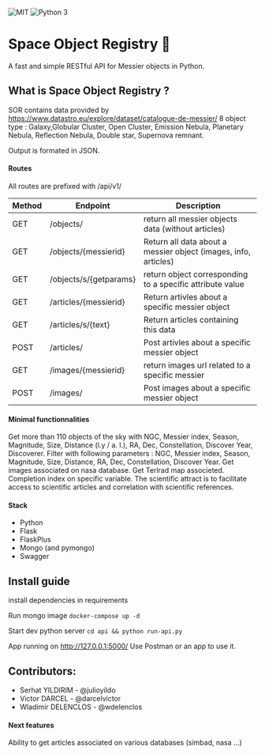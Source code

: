 ![MIT](https://img.shields.io/badge/license-MIT-green "Licence")
![Python 3](https://img.shields.io/badge/python-v3.7-blue "Python")


# Space Object Registry 🚀
A fast and simple RESTful API for Messier objects in Python.

## What is Space Object Registry ? 

SOR contains data provided by https://www.datastro.eu/explore/dataset/catalogue-de-messier/ 8 object type : Galaxy,Globular Cluster, Open Cluster, Emission Nebula, Planetary Nebula, Reflection Nebula, Double star, Supernova remnant.

Output is formated in JSON.

#### Routes
All routes are prefixed with /api/v1/

| Method  | Endpoint | Description |
| ------------- | ------------- | ----------|
| GET | /objects/ |  return all messier objects data  (without articles) |
| GET | /objects/{messierid} | Return all data about a messier object (images, info, articles) |
| GET | /objects/s/{getparams} | return object corresponding to a specific attribute value |
| GET | /articles/{messierid} | Return artivles about a specific messier object |
| GET | /articles/s/{text} | Return articles containing this data |
| POST | /articles/ | Post artivles about a specific messier object |
| GET | /images/{messierid} | return images url related to a specific messier |
| POST | /images/ | Post images about a specific messier object |

#### Minimal functionnalities
Get more than 110 objects of the sky with NGC, Messier index, Season, Magnitude, Size, Distance (l.y / a. l.), RA, Dec, Constellation, Discover Year, Discoverer.
Filter with following parameters : NGC, Messier index, Season, Magnitude, Size, Distance, RA, Dec, Constellation, Discover Year.
Get images associated on nasa database.
Get Terlrad map associeted. 
Completion index on specific variable.
The scientific attract is to facilitate access to scientific articles and correlation with scientific references. 


#### Stack
- Python 
- Flask
- FlaskPlus
- Mongo (and pymongo)
- Swagger

## Install guide
install dependencies in requirements

Run mongo image
`` docker-compose up -d ``

Start dev python server
`` cd api && python run-api.py ``

App running on http://127.0.0.1:5000/ 
Use Postman or an app to use it.

## Contributors: 
- Serhat YILDIRIM - @julioyildo
- Victor DARCEL - @darcelvictor
- Wladimir DELENCLOS - @wdelenclos

#### Next features
Ability to get articles associated on various databases (simbad, nasa ...)  